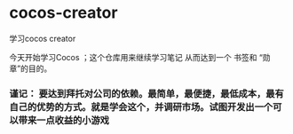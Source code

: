 # cocos-creator
学习cocos creator

今天开始学习Cocos ；这个仓库用来继续学习笔记
从而达到一个 书签和 “勋章”的目的。


### 谨记： 要达到拜托对公司的依赖。最简单，最便捷，最低成本，最有自己的优势的方式。就是学会这个，并调研市场。试图开发出一个可以带来一点收益的小游戏
